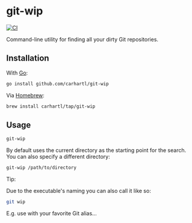 # git-wip

[![CI](https://github.com/carhartl/git-wip/actions/workflows/ci.yml/badge.svg)](https://github.com/carhartl/git-wip/actions/workflows/ci.yml)

Command-line utility for finding all your dirty Git repositories.

## Installation

With [Go](https://golang.org/):

```bash
go install github.com/carhartl/git-wip
```

Via [Homebrew](https://brew.sh/):

```bash
brew install carhartl/tap/git-wip
```

## Usage

```bash
git-wip
```

By default uses the current directory as the starting point for the search. You can also specify a different directory:

```bash
git-wip /path/to/directory
```

Tip:

Due to the executable's naming you can also call it like so:

```bash
git wip
```

E.g. use with your favorite Git alias...
